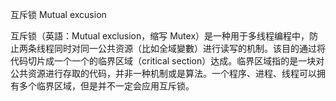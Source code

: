 互斥锁
Mutual excusion

互斥锁（英語：Mutual exclusion，缩写 Mutex）是一种用于多线程编程中，防止两条线程同时对同一公共资源（比如全域變數）进行读写的机制。该目的通过将代码切片成一个一个的临界区域（critical section）达成。临界区域指的是一块对公共资源进行存取的代码，并非一种机制或是算法。一个程序、进程、线程可以拥有多个临界区域，但是并不一定会应用互斥锁。